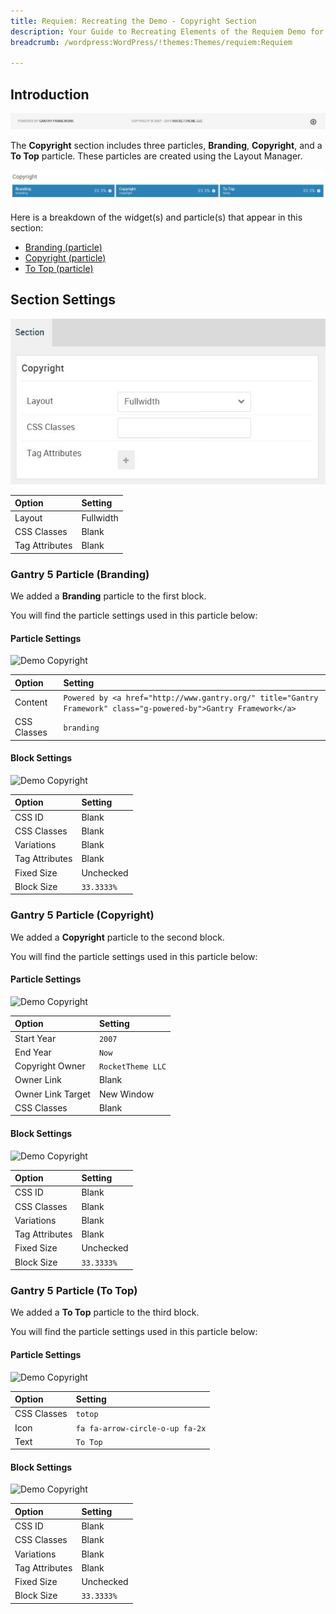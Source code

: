 ```yaml
---
title: Requiem: Recreating the Demo - Copyright Section
description: Your Guide to Recreating Elements of the Requiem Demo for WordPress
breadcrumb: /wordpress:WordPress/!themes:Themes/requiem:Requiem

---
```


## Introduction

![](assets/demo_12.jpeg)

The **Copyright** section includes three particles, **Branding**, **Copyright**, and a **To Top** particle. These particles are created using the Layout Manager.

![](assets/home_copyright.jpeg)

Here is a breakdown of the widget(s) and particle(s) that appear in this section:

* [Branding (particle)](#gantry-5-particle-(branding))
* [Copyright (particle)](#gantry-5-particle-(copyright))
* [To Top (particle)](#gantry-5-particle-(to-top))

## Section Settings

![](assets/demo_copyright_settings.jpeg)

| Option         | Setting   |
| :-----         | :-----    |
| Layout         | Fullwidth |
| CSS Classes    | Blank     |
| Tag Attributes | Blank     |

### Gantry 5 Particle (Branding)

We added a **Branding** particle to the first block. 

You will find the particle settings used in this particle below:

#### Particle Settings

![Demo Copyright](demo_copyright_1.jpeg)

| Option      | Setting                                                                                                          |
| :-----      | :-----                                                                                                           |
| Content     | `Powered by <a href="http://www.gantry.org/" title="Gantry Framework" class="g-powered-by">Gantry Framework</a>` |
| CSS Classes | `branding`                                                                                                       |

#### Block Settings

![Demo Copyright](demo_copyright_2.jpeg)

| Option         | Setting    |
| :-----         | :-----     |
| CSS ID         | Blank      |
| CSS Classes    | Blank      |
| Variations     | Blank      |
| Tag Attributes | Blank      |
| Fixed Size     | Unchecked  |
| Block Size     | `33.3333%` |

### Gantry 5 Particle (Copyright)

We added a **Copyright** particle to the second block. 

You will find the particle settings used in this particle below:

#### Particle Settings

![Demo Copyright](demo_copyright_3.jpeg)

| Option            | Setting           |
| :-----            | :-----            |
| Start Year        | `2007`            |
| End Year          | `Now`             |
| Copyright Owner   | `RocketTheme LLC` |
| Owner Link        | Blank             |
| Owner Link Target | New Window        |
| CSS Classes       | Blank             |

#### Block Settings

![Demo Copyright](demo_copyright_4.jpeg)

| Option         | Setting    |
| :-----         | :-----     |
| CSS ID         | Blank      |
| CSS Classes    | Blank      |
| Variations     | Blank      |
| Tag Attributes | Blank      |
| Fixed Size     | Unchecked  |
| Block Size     | `33.3333%` |

### Gantry 5 Particle (To Top)

We added a **To Top** particle to the third block.

You will find the particle settings used in this particle below:

#### Particle Settings

![Demo Copyright](demo_copyright_5.jpeg)

| Option             | Setting                               |
| :-----             | :-----                                |
| CSS Classes        | `totop`                               |
| Icon               | `fa fa-arrow-circle-o-up fa-2x`       |
| Text               | `To Top`                              |

#### Block Settings

![Demo Copyright](demo_copyright_6.jpeg)

| Option         | Setting    |
| :-----         | :-----     |
| CSS ID         | Blank      |
| CSS Classes    | Blank      |
| Variations     | Blank      |
| Tag Attributes | Blank      |
| Fixed Size     | Unchecked  |
| Block Size     | `33.3333%` |